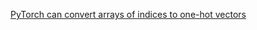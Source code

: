 [PyTorch can convert arrays of indices to one-hot vectors](https://sparrow.dev/pytorch-one-hot-encoding/)